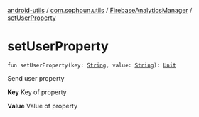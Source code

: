 [android-utils](../../index.md) / [com.sophoun.utils](../index.md) / [FirebaseAnalyticsManager](index.md) / [setUserProperty](./set-user-property.md)

# setUserProperty

`fun setUserProperty(key: `[`String`](https://kotlinlang.org/api/latest/jvm/stdlib/kotlin/-string/index.html)`, value: `[`String`](https://kotlinlang.org/api/latest/jvm/stdlib/kotlin/-string/index.html)`): `[`Unit`](https://kotlinlang.org/api/latest/jvm/stdlib/kotlin/-unit/index.html)

Send user property

**Key**
Key of property

**Value**
Value of property

